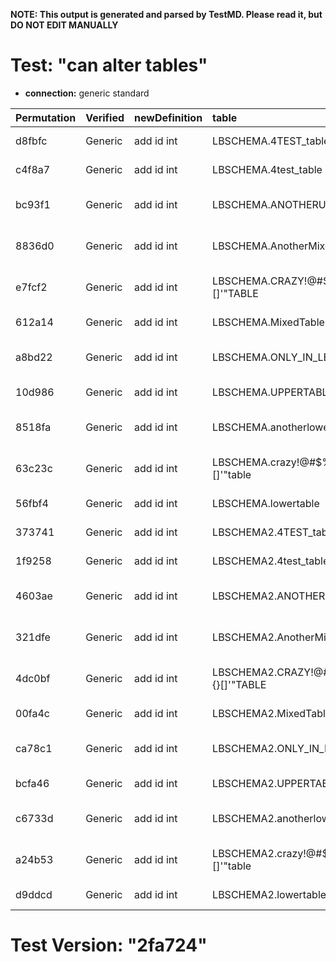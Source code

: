 **NOTE: This output is generated and parsed by TestMD. Please read it, but DO NOT EDIT MANUALLY**

# Test: "can alter tables" #

- **connection:** generic standard

| Permutation | Verified | newDefinition | table                                   | OPERATIONS
| :---------- | :------- | :------------ | :-------------------------------------- | :------
| d8fbfc      | Generic  | add id int    | LBSCHEMA.4TEST_table                    | **plan**: ALTER TABLE "LBSCHEMA"."4TEST_table" add id int
| c4f8a7      | Generic  | add id int    | LBSCHEMA.4test_table                    | **plan**: ALTER TABLE "LBSCHEMA"."4test_table" add id int
| bc93f1      | Generic  | add id int    | LBSCHEMA.ANOTHERUPPERTABLE              | **plan**: ALTER TABLE "LBSCHEMA"."ANOTHERUPPERTABLE" add id int
| 8836d0      | Generic  | add id int    | LBSCHEMA.AnotherMixedTable              | **plan**: ALTER TABLE "LBSCHEMA"."AnotherMixedTable" add id int
| e7fcf2      | Generic  | add id int    | LBSCHEMA.CRAZY!@#\$%^&*()_+{}[]'"TABLE  | **plan**: ALTER TABLE "LBSCHEMA"."CRAZY!@#\$%^&*()_+{}[]'""TABLE" add id int
| 612a14      | Generic  | add id int    | LBSCHEMA.MixedTable                     | **plan**: ALTER TABLE "LBSCHEMA"."MixedTable" add id int
| a8bd22      | Generic  | add id int    | LBSCHEMA.ONLY_IN_LBSCHEMA               | **plan**: ALTER TABLE "LBSCHEMA"."ONLY_IN_LBSCHEMA" add id int
| 10d986      | Generic  | add id int    | LBSCHEMA.UPPERTABLE                     | **plan**: ALTER TABLE "LBSCHEMA"."UPPERTABLE" add id int
| 8518fa      | Generic  | add id int    | LBSCHEMA.anotherlowertable              | **plan**: ALTER TABLE "LBSCHEMA"."anotherlowertable" add id int
| 63c23c      | Generic  | add id int    | LBSCHEMA.crazy!@#\$%^&*()_+{}[]'"table  | **plan**: ALTER TABLE "LBSCHEMA"."crazy!@#\$%^&*()_+{}[]'""table" add id int
| 56fbf4      | Generic  | add id int    | LBSCHEMA.lowertable                     | **plan**: ALTER TABLE "LBSCHEMA"."lowertable" add id int
| 373741      | Generic  | add id int    | LBSCHEMA2.4TEST_table                   | **plan**: ALTER TABLE "LBSCHEMA2"."4TEST_table" add id int
| 1f9258      | Generic  | add id int    | LBSCHEMA2.4test_table                   | **plan**: ALTER TABLE "LBSCHEMA2"."4test_table" add id int
| 4603ae      | Generic  | add id int    | LBSCHEMA2.ANOTHERUPPERTABLE             | **plan**: ALTER TABLE "LBSCHEMA2"."ANOTHERUPPERTABLE" add id int
| 321dfe      | Generic  | add id int    | LBSCHEMA2.AnotherMixedTable             | **plan**: ALTER TABLE "LBSCHEMA2"."AnotherMixedTable" add id int
| 4dc0bf      | Generic  | add id int    | LBSCHEMA2.CRAZY!@#\$%^&*()_+{}[]'"TABLE | **plan**: ALTER TABLE "LBSCHEMA2"."CRAZY!@#\$%^&*()_+{}[]'""TABLE" add id int
| 00fa4c      | Generic  | add id int    | LBSCHEMA2.MixedTable                    | **plan**: ALTER TABLE "LBSCHEMA2"."MixedTable" add id int
| ca78c1      | Generic  | add id int    | LBSCHEMA2.ONLY_IN_LBSCHEMA2             | **plan**: ALTER TABLE "LBSCHEMA2"."ONLY_IN_LBSCHEMA2" add id int
| bcfa46      | Generic  | add id int    | LBSCHEMA2.UPPERTABLE                    | **plan**: ALTER TABLE "LBSCHEMA2"."UPPERTABLE" add id int
| c6733d      | Generic  | add id int    | LBSCHEMA2.anotherlowertable             | **plan**: ALTER TABLE "LBSCHEMA2"."anotherlowertable" add id int
| a24b53      | Generic  | add id int    | LBSCHEMA2.crazy!@#\$%^&*()_+{}[]'"table | **plan**: ALTER TABLE "LBSCHEMA2"."crazy!@#\$%^&*()_+{}[]'""table" add id int
| d9ddcd      | Generic  | add id int    | LBSCHEMA2.lowertable                    | **plan**: ALTER TABLE "LBSCHEMA2"."lowertable" add id int

# Test Version: "2fa724" #